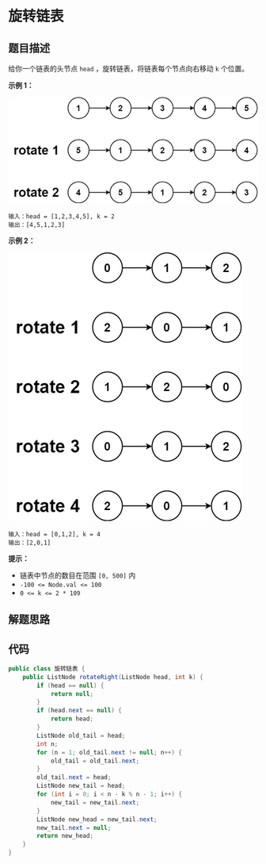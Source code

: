 # 旋转链表

## 题目描述

给你一个链表的头节点 `head` ，旋转链表，将链表每个节点向右移动 `k` 个位置。

 

**示例 1：**

![img](旋转链表.assets/rotate1.jpg)

```
输入：head = [1,2,3,4,5], k = 2
输出：[4,5,1,2,3]
```

**示例 2：**

![img](旋转链表.assets/roate2.jpg)

```
输入：head = [0,1,2], k = 4
输出：[2,0,1]
```

 

**提示：**

- 链表中节点的数目在范围 `[0, 500]` 内
- `-100 <= Node.val <= 100`
- `0 <= k <= 2 * 109`



## 解题思路





## 代码

```java
public class 旋转链表 {
    public ListNode rotateRight(ListNode head, int k) {
        if (head == null) {
            return null;
        }
        if (head.next == null) {
            return head;
        }
        ListNode old_tail = head;
        int n;
        for (n = 1; old_tail.next != null; n++) {
            old_tail = old_tail.next;
        }
        old_tail.next = head;
        ListNode new_tail = head;
        for (int i = 0; i < n - k % n - 1; i++) {
            new_tail = new_tail.next;
        }
        ListNode new_head = new_tail.next;
        new_tail.next = null;
        return new_head;
    }
}
```



